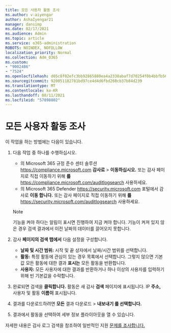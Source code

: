 ```yaml
---
title: 모든 사용자 활동 조사
ms.author: v-aiyengar
author: AshaIyengar21
manager: dansimp
ms.date: 02/17/2021
ms.audience: Admin
ms.topic: article
ms.service: o365-administration
ROBOTS: NOINDEX, NOFOLLOW
localization_priority: Normal
ms.collection: Adm_O365
ms.custom:
- "9002486"
- "7524"
ms.openlocfilehash: d05c8f02efc3bb92865880ea4a2338abaf7d70254f0b4bbfb566423e62b391dd
ms.sourcegitcommit: 920051182781bd97ce4d4d6fbd268cb37b84d239
ms.translationtype: MT
ms.contentlocale: ko-KR
ms.lasthandoff: 08/11/2021
ms.locfileid: "57898802"
---
```

# <a name="investigate-all-the-users-activities"></a>모든 사용자 활동 조사

이 작업을 하는 방법에는 다음이 있습니다.

1. 다음 작업 중 하나를 수행하십시오.
   - 의 Microsoft 365 규정 준수 센터 솔루션 <https://compliance.microsoft.com> **감사로** \> **이동하십시오.** 또는 감사 페이지로 직접 이동하기 위해 **를** <https://compliance.microsoft.com/auditlogsearch> 사용하세요.
   - 의 Microsoft 365 Defender <https://security.microsoft.com> 포털에서 감사로 **이동 합니다.** 또는 감사 페이지로 직접 이동하기 위해 **를** <https://security.microsoft.com/auditlogsearch> 사용하세요.

    > [!NOTE]
    > 기능을 켜야 하다는 알림이 표시면 진행하여 지금 켜야 합니다. 기능이 켜져 있지 않은 경우 검색 결과에서 이전 날짜의 데이터를 끌어오지 못합니다.

2. 감사 **페이지의 검색** **탭에서** 다음 설정을 구성합니다.
   - **날짜 및 시간 범위:** 시작 및  끝  상자에서 날짜/시간 범위를 선택합니다.
   - **활동:** 특정 활동에 관심이 있는 경우 목록에서 선택합니다. 그렇지 않으면 기본값 모든 활동에 대한 결과 **표시는** 모든 활동을 반환합니다.
   - **사용자:** 모든 사용자에 대한 결과를 반환하거나 하나 이상의 사용자를 입력하기 위해 빈 기본값을 수락합니다.

3. 완료되면 검색을 **클릭합니다.** 활동은 새 감사 **검색** 페이지에 표시됩니다. IP **주소,** 사용자 및 활동 **이름이** 표시됩니다.

4. 결과를 다운로드하려면 **모든** 결과 다운로드 \> **내보내기 를 선택합니다.**

5. 결과에서 활동을 선택하여 세부 정보 플라이아웃을 열 수 있습니다.

자세한 내용은 감사 로그 검색을 참조하여 일반적인 지원 [문제를 조사합니다.](https://docs.microsoft.com/microsoft-365/compliance/auditing-troubleshooting-scenarios)
